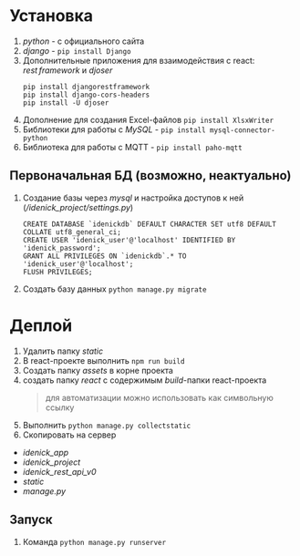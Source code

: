 # Установка
1. *python* - с официального сайта
1. *django* - `pip install Django`
1. Дополнительные приложения для взаимодействия с react: *rest framework* и *djoser*
   ```
   pip install djangorestframework
   pip install django-cors-headers
   pip install -U djoser
   ```
1. Дополнение для создания Excel-файлов `pip install XlsxWriter`
1. Библиотеки для работы с *MySQL* - `pip install mysql-connector-python`
1. Библиотека для работы с MQTT - `pip install paho-mqtt`

## Первоначальная БД (возможно, неактуально)
1. Создание базы через *mysql* и настройка доступов к ней (*/idenick_project/settings.py*)
   ```
   CREATE DATABASE `idenickdb` DEFAULT CHARACTER SET utf8 DEFAULT COLLATE utf8_general_ci;
   CREATE USER 'idenick_user'@'localhost' IDENTIFIED BY 'idenick_password';
   GRANT ALL PRIVILEGES ON `idenickdb`.* TO 'idenick_user'@'localhost';
   FLUSH PRIVILEGES;
   ```
1. Создать базу данных `python manage.py migrate`

# Деплой
1. Удалить папку *static*
1. В react-проекте выполнить `npm run build`
1. Создать папку *assets* в корне проекта
1. создать папку *react* c содержимым *build*-папки react-проекта
    > для автоматизации можно использовать как символьную ссылку
1. Выполнить `python manage.py collectstatic`
1. Скопировать на сервер
- *idenick_app*
- *idenick_project*
- *idenick_rest_api_v0*
- *static*
- *manage.py*

## Запуск
1. Команда `python manage.py runserver`
